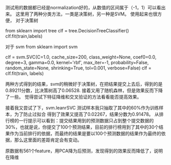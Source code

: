 测试用的数据都已经是normalization好的，从数值的区间属于（-1，1）可以看出来。
这里用了两种分类方法，一类是决策树，另一种是SVM。
使用起来也很方便，
对于决策树

from sklearn import tree
clf = tree.DecisionTreeClassifier()
clf.fit(train,labels)

对于 svm
from sklearn import svm

clf = svm.SVC(C=1.0, cache_size=200, class_weight=None, coef0=0.0, degree=3,
gamma=0.0, kernel='rbf', max_iter=-1, probability=False, random_state=None,
shrinking=True, tol=0.001, verbose=False)
clf = clf.fit(train, labels)

两种方式得到的结果，svm的稍微好于决策树，在把结果提交上去后，得到的是0.89211分数，比决策树高了0.06528.
接着又用了随机森林，但是效果反而下降了一些。
觉得尝试下特征降维和交叉验证的方法看看能否提高效果。

接着我又尝试了下，svm.leanrSVC
测试样本我只抽取了其中的60%作为训练样本，为了防止过拟合
得到了效果又提高了0.02267，结果分数为0.91478。
从排行榜的一行提示可以看到：提交结果用到的预测数据只占到整个提交数据的30%，也就是说，你提交了100个预测结果，目前的排行榜用到了其中的30个结果作为当前排行的依据，而最终的结果是要以100个预测数据的结果作为最终的依据，那么这里面的差距肯定会有变动。

原数据有561个feature，用PCA降为后预测，发现得到的效果反而降低了，说明在降维


